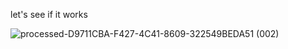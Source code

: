 let's see if it works

![processed-D9711CBA-F427-4C41-8609-322549BEDA51 (002)](https://github.com/Mazalik/mazalik.github.io/assets/166901653/528d6a8d-3e27-41e6-b61d-46dbf413a9cc)

